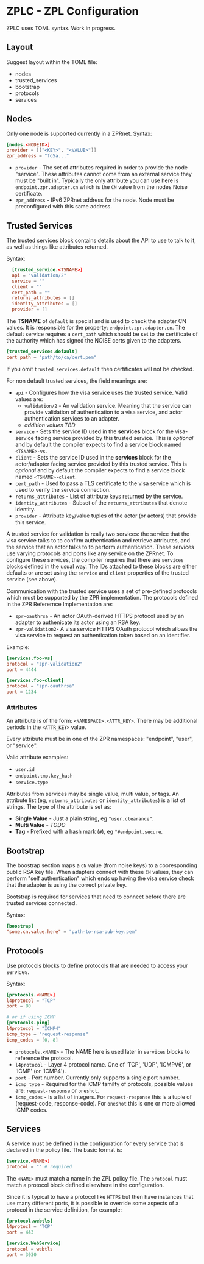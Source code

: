 # ZPLC - ZPL Configuration

ZPLC uses TOML syntax.  Work in progress.



## Layout

Suggest layout within the TOML file:

* nodes
* trusted_services
* bootstrap
* protocols
* services


## Nodes

Only one node is supported currently in a ZPRnet.  Syntax:

```toml
[nodes.<NODEID>]
provider = [["<KEY>", "<VALUE>"]]
zpr_address = "fd5a..."
```
* `provider` - The set of attributes required in order to provide the node "service". These
attributes cannot come from an external service they must be "built in".  Typically the
only attribute you can use here is `endpoint.zpr.adapter.cn` which is the `CN` value from
the nodes Noise certificate.
* `zpr_address` - IPv6 ZPRnet address for the node. Node must be preconfigured with this
same address.


## Trusted Services

The trusted services block contains details about the API to use to talk to it, as
well as things like attributes returned.

Syntax:

```toml
  [trusted_service.<TSNAME>]
  api = "validation/2"
  service = ""
  client = ""
  cert_path = ""
  returns_attributes = []
  identity_attributes = []
  provider = []
```

The **TSNAME** of `default` is special and is used to check the adapter CN values.
It is responsible for the property: `endpoint.zpr.adapter.cn`.  The default
service requires a `cert_path` which should be set to the certificate of the
authority which has signed the NOISE certs given to the adapters.

```toml
[trusted_services.default]
cert_path = "path/to/ca/cert.pem"
```


If you omit `trusted_services.default` then certificates will not be checked.

For non default trusted services, the field meanings are:

* `api` - Configures how the visa service uses the trusted service. Valid values are:
  * `validation/2` - An validation service.  Meaning that the service can provide
     validation of authentication to a visa service, and actor authentication services
     to an adapter.
  * *addition values TBD*
* `service` - Sets the service ID used in the **services** block for the visa-service
  facing service provided by this trusted service.  This is *optional* and by default
  the compiler expects to find a service block named `<TSNAME>-vs`.
* `client` - Sets the service ID used in the **services** block for the actor/adapter
  facing service provided by this trusted service.  This is *optional* and by default
  the compiler expects to find a service block named `<TSNAME>-client`.
* `cert_path` - Used to pass a TLS certificate to the visa service which is used to
  verify the service connection.
* `returns_attributes` - List of attribute keys returned by the service.
* `identity_attributes` - Subset of the `returns_attributes` that denote identity.
* `provider` - Attribute key/value tuples of the actor (or actors) that provide this service.


A trusted service for validation is really two services: the service that the visa service
talks to to confirm authentication and retrieve attributes, and the service that an actor
talks to to perform authentication.  These services use varying protocols and ports like
any service on the ZPRnet.  To configure these services, the compiler requires that there
are `services` blocks defined in the usual way.  The IDs attached to these blocks are either
defaults or are set using the `service` and `client` properties of the trusted service
(see above).

Communication with the trusted service uses a set of pre-defined protocols which must be
supported by the ZPR implementation.  The protocols defined in the ZPR Referernce
Implementation are:

* `zpr-oauthrsa` - An actor OAuth-derived HTTPS protocol used by an adapter to authenicate its
  actor using an RSA key.
* `zpr-validation2`- A visa service HTTPS OAuth protocol which allows the visa service to
  request an authentication token based on an identifier.

Example:

```toml
[services.foo-vs]
protocol = "zpr-validation2"
port = 4444

[services.foo-client]
protocol = "zpr-oauthrsa"
port = 1234
```

### Attributes

An attribute is of the form: `<NAMESPACE>.<ATTR_KEY>`.  There may be additional periods
in the `<ATTR_KEY>` value.

Every attribute must be in one of the ZPR namespaces: "endpoint", "user", or "service".

Valid attribute examples:
* `user.id`
* `endpoint.tmp.key_hash`
* `service.type`

Attributes from services may be single value, multi value, or tags.  An attribute list
(eg, `returns_attributes` or `identity_attributes`) is a list of strings.  The type of
the attribute is set as:

* **Single Value** - Just a plain string, eg `"user.clearance"`.
* **Multi Value** - *TODO*
* **Tag** - Prefixed with a hash mark (`#`), eg `"#endpoint.secure`.






## Bootstrap

The boostrap section maps a `CN` value (from noise keys) to a cooresponding public
RSA key file.  When adapters connect with these `CN` values, they can perform "self authentication"
which ends up having the visa service check that the adapter is using the correct private
key.

Bootstrap is required for services that need to connect before there are trusted services
connected.

Syntax:

```toml
[boostrap]
"some.cn.value.here" = "path-to-rsa-pub-key.pem"
```


## Protocols

Use protocols blocks to define protocols that are needed to access your services.

Syntax:
```toml
[protocols.<NAME>]
l4protocol = "TCP"
port = 80

# or if using ICMP
[protocols.ping]
l4protocol = "ICMP4"
icmp_type = "request-response"
icmp_codes = [0, 8]
```

* `protocols.<NAME>` - The NAME here is used later in `services` blocks to reference
the protocol.
* `l4protocol` - Layer 4 protocol name. One of 'TCP', 'UDP', 'ICMPV6', or 'ICMP' (or 'ICMP4').
* `port` - Port number. Currently only supports a single port number.
* `icmp_type` - Required for the ICMP familty of protocols, possible values are: `request-response` or `oneshot`.
* `icmp_codes` - Is a list of integers.  For `request-response` this is a tuple of
(request-code, response-code).  For `oneshot` this is one or more allowed ICMP codes.



## Services

A service must be defined in the configuration for every service that is
declared in the policy file.  The basic format is:

```toml
[service.<NAME>]
protocol = "" # required
```

The `<NAME>` must match a name in the ZPL policy file.  The `protocol` must match a
protocol block defined elsewhere in the configuration.

Since it is typical to have a protocol like `HTTPS` but then have instances that
use many different ports, it is possible to override some aspects of a protocol in
the service definition, for example:

```toml
[protocol.webtls]
l4protocl = "TCP"
port = 443

[service.WebService]
protocol = webtls
port = 3030
```





